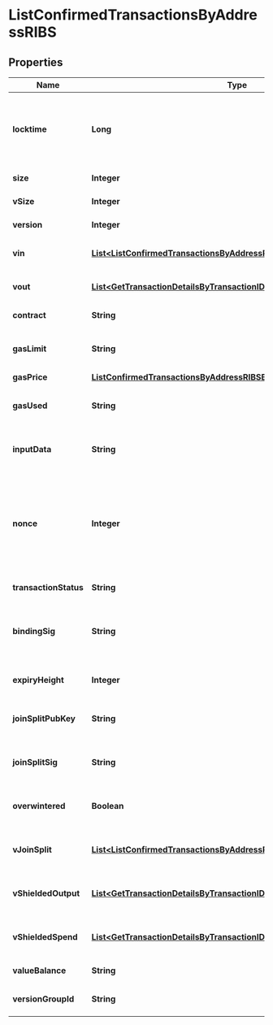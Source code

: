 

# ListConfirmedTransactionsByAddressRIBS


## Properties

| Name | Type | Description | Notes |
|------------ | ------------- | ------------- | -------------|
|**locktime** | **Long** | Represents the locktime on the transaction on the specific blockchain, i.e. the blockheight at which the transaction is valid. |  |
|**size** | **Integer** | Represents the total size of this transaction. |  |
|**vSize** | **Integer** | Represents the virtual size of this transaction. |  |
|**version** | **Integer** | Defines the version of the transaction. |  |
|**vin** | [**List&lt;ListConfirmedTransactionsByAddressRIBSZVinInner&gt;**](ListConfirmedTransactionsByAddressRIBSZVinInner.md) | Object Array representation of transaction inputs |  |
|**vout** | [**List&lt;GetTransactionDetailsByTransactionIDRIBSZVoutInner&gt;**](GetTransactionDetailsByTransactionIDRIBSZVoutInner.md) | Object Array representation of transaction outputs |  |
|**contract** | **String** | Represents the specific transaction contract. |  |
|**gasLimit** | **String** | Represents the amount of gas used by this specific transaction alone. |  |
|**gasPrice** | [**ListConfirmedTransactionsByAddressRIBSBSCGasPrice**](ListConfirmedTransactionsByAddressRIBSBSCGasPrice.md) |  |  |
|**gasUsed** | **String** | Represents the exact unit of gas that was used for the transaction. |  |
|**inputData** | **String** | Represents additional information that is required for the transaction. |  |
|**nonce** | **Integer** | Represents the sequential running number for an address, starting from 0 for the first transaction. E.g., if the nonce of a transaction is 10, it would be the 11th transaction sent from the sender&#39;s address. |  |
|**transactionStatus** | **String** | String representation of the transaction status |  |
|**bindingSig** | **String** | It is used to enforce balance of Spend and Output transfers, in order to prevent their replay across transactions. |  |
|**expiryHeight** | **Integer** | Represents a block height after which the transaction will expire. |  |
|**joinSplitPubKey** | **String** | Represents an encoding of a JoinSplitSig public validating key. |  |
|**joinSplitSig** | **String** | Is used to sign transactions that contain at least one JoinSplit description. |  |
|**overwintered** | **Boolean** | \&quot;Overwinter\&quot; is the network upgrade for the Zcash blockchain. |  |
|**vJoinSplit** | [**List&lt;ListConfirmedTransactionsByAddressRIBSZVJoinSplitInner&gt;**](ListConfirmedTransactionsByAddressRIBSZVJoinSplitInner.md) | Represents a sequence of JoinSplit descriptions using BCTV14 proofs. |  |
|**vShieldedOutput** | [**List&lt;GetTransactionDetailsByTransactionIDRIBSZVShieldedOutputInner&gt;**](GetTransactionDetailsByTransactionIDRIBSZVShieldedOutputInner.md) | Object Array representation of transaction output descriptions |  |
|**vShieldedSpend** | [**List&lt;GetTransactionDetailsByTransactionIDRIBSZVShieldedSpendInner&gt;**](GetTransactionDetailsByTransactionIDRIBSZVShieldedSpendInner.md) | Object Array representation of transaction spend descriptions |  |
|**valueBalance** | **String** | Defines the transaction value balance. |  |
|**versionGroupId** | **String** | Represents the transaction version group ID. |  |



